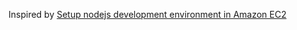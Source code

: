 Inspired by [Setup nodejs development environment in Amazon EC2](https://codeforgeek.com/2015/05/setup-node-development-environment-amazon-ec2/)

